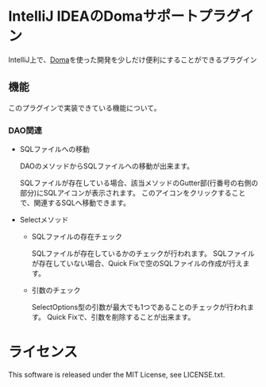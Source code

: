 # IntelliJ IDEAのDomaサポートプラグイン
IntelliJ上で、[Doma](http://doma.seasar.org/)を使った開発を少しだけ便利にすることができるプラグイン


## 機能
このプラグインで実装できている機能について。

### DAO関連
* SQLファイルへの移動

  DAOのメソッドからSQLファイルへの移動が出来ます。
  
  SQLファイルが存在している場合、該当メソッドのGutter部(行番号の右側の部分)にSQLアイコンが表示されます。
  このアイコンをクリックすることで、関連するSQLへ移動できます。

* Selectメソッド

  * SQLファイルの存在チェック
  
    SQLファイルが存在しているかのチェックが行われます。
    SQLファイルが存在していない場合、Quick Fixで空のSQLファイルの作成が行えます。
    
  * 引数のチェック
  
    SelectOptions型の引数が最大でも1つであることのチェックが行われます。
    Quick Fixで、引数を削除することが出来ます。

# ライセンス
This software is released under the MIT License, see LICENSE.txt.
